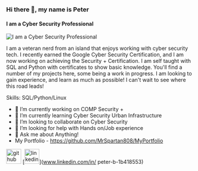 ### Hi there 👋, my name is Peter
#### I am a Cyber Security Professional
![I am a Cyber Security Professional](https://pbs.twimg.com/profile_banners/224144026/1469752555/1500x500)

 I am a veteran nerd from an island that enjoys working with cyber security tech. I recently earned the Google Cyber Security Certification, and I am now working on achieving the Security + Certification. I am self taught with SQL and Python with certificates to show basic knowledge. 
 You'll find a number of my projects here, some being a work in progress. I am looking to gain experience, and learn as much as possible! I can't wait to see where this road leads! 

Skills: SQL/Python/Linux 

- 🔭 I’m currently working on COMP Security + 
- 🌱 I’m currently learning Cyber Security Urban Infrastructure 
- 👯 I’m looking to collaborate on Cyber Security 
- 🤔 I’m looking for help with Hands on/Job experience 
- 💬 Ask me about Anything! 
- My Portfolio - https://github.com/MrSpartan808/MyPortfolio

[<img src='https://cdn.jsdelivr.net/npm/simple-icons@3.0.1/icons/github.svg' alt='github' height='40'>](https://github.com/MrSpartan808)  [<img src='https://cdn.jsdelivr.net/npm/simple-icons@3.0.1/icons/linkedin.svg' alt='linkedin' height='40'>](www.linkedin.com/in/ peter-b-1b418553)  


